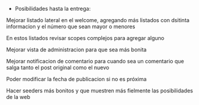 - Posibilidades hasta la entrega:

Mejorar listado lateral en el welcome, agregando más listados con dsitinta informacion y el número que sean mayor o menores

En estos listados revisar scopes complejos para agregar alguno

Mejorar vista de administracion para que sea más bonita

Mejorar notificacion de comentario para cuando sea un comentario que salga tanto el post original como el nuevo

Poder modificar la fecha de publicacion si no es próxima

Hacer seeders más bonitos y que muestren más fielmente las posibilidades de la web
